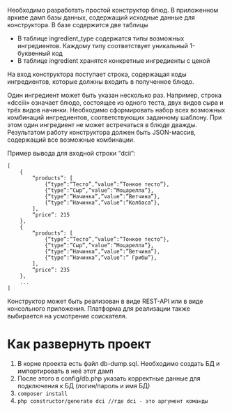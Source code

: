 Необходимо разработать простой конструктор блюд.
В приложенном архиве дамп базы данных, содержащий исходные данные для конструктора. В базе содержится две таблицы
- В таблице ingredient_type содержатся типы возможных ингредиентов. Каждому типу соответствует уникальный 1-буквенный код
- В таблице ingredient хранятся конкретные ингредиенты с ценой

На вход конструктора поступает строка, содержащая коды ингредиентов, которые должны входить в полученное блюдо.

Один ингредиент может быть указан несколько раз. Например, строка «dcciii» означает блюдо, состоящее из одного теста, двух видов сыра и трёх видов начинки.
Необходимо сформировать набор всех возможных комбинаций ингредиентов, соответствующих заданному шаблону. При этом один ингредиент не может встречаться в блюде дважды.
Результатом работу конструктора должен быть JSON-массив, содержащий все возможные комбинации.

Пример вывода для входной строки “dcii”:
```
[
    {
        “products”: [
	        {“type”:”Тесто”,”value”:”Тонкое тесто”},
	        {“type”:”Сыр”,”value”:”Моцарелла”},
	        {“type”:”Начинка”,”value”:”Ветчина”},
	        {“type”:”Начинка”,”value”:”Колбаса”},
        ],
        “price”: 215
    },
    {
        “products”: [
            {“type”:”Тесто”,”value”:”Тонкое тесто”},
            {“type”:”Сыр”,”value”:”Моцарелла”},
            {“type”:”Начинка”,”value”:”Ветчина”},
            {“type”:”Начинка”,”value”:” Грибы”},
        ],
        “price”: 235
    },
    ...
]
```
Конструктор может быть реализован в виде REST-API или в виде консольного приложения. Платформа для реализации также выбирается на усмотрение соискателя.

# Как развернуть проект
1. В корне проекта есть файл db-dump.sql. Необходимо создать БД и импортировать в неё этот дамп
2. После этого в config/db.php указать корректные данные для подключения к БД (логин/пароль и имя БД)
3. ```composer install```
4. ```php constructor/generate dci //где dci - это аргумент команды```